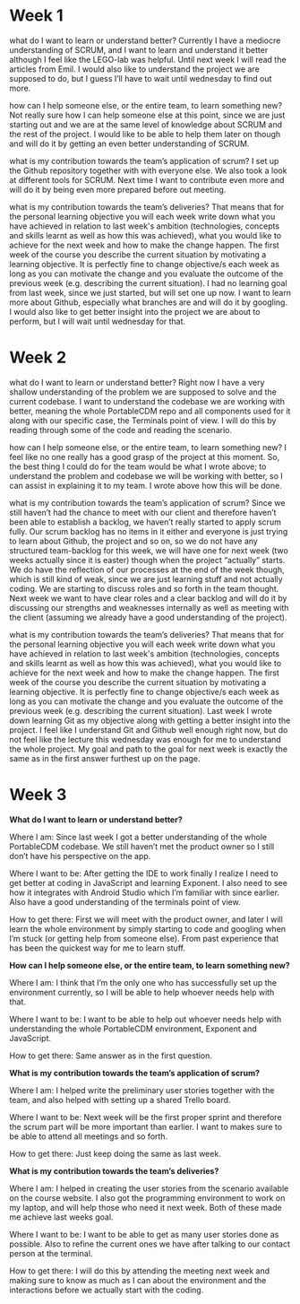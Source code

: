 # Week 1

what do I want to learn or understand better?
Currently I have a mediocre understanding of SCRUM, and I want to learn and understand it better although I feel like the LEGO-lab was helpful. Until next week I will read the articles from Emil. I would also like to understand the project we are supposed to do, but I guess I’ll have to wait until wednesday to find out more.

how can I help someone else, or the entire team, to learn something new?
Not really sure how I can help someone else at this point, since we are just starting out and we are at the same level of knowledge about SCRUM and the rest of the project. I would like to be able to help them later on though and will do it by getting an even better understanding of SCRUM.

what is my contribution towards the team’s application of scrum?
I set up the Github repository together with with everyone else. We also took a look at different tools for SCRUM. Next time I want to contribute even more and will do it by being even more prepared before out meeting.

what is my contribution towards the team’s deliveries? That means that for the personal learning objective you will each week write down what you have achieved in relation to last week's ambition (technologies, concepts and skills learnt as well as how this was achieved), what you would like to achieve for the next week and how to make the change happen. The first week of the course you describe the current situation by motivating a learning objective. It is perfectly fine to change objective/s each week as long as you can motivate the change and you evaluate the outcome of the previous week (e.g. describing the current situation).
I had no learning goal from last week, since we just started, but will set one up now. I want to learn more about Github, especially what branches are and will do it by googling. I would also like to get better insight into the project we are about to perform, but I will wait until wednesday for that.

# Week 2

what do I want to learn or understand better?
Right now I have a very shallow understanding of the problem we are supposed to solve and the current codebase. I want to understand the codebase we are working with better, meaning the whole PortableCDM repo and all components used for it along with our specific case, the Terminals point of view. I will do this by reading through some of the code and reading the scenario.

how can I help someone else, or the entire team, to learn something new?
I feel like no one really has a good grasp of the project at this moment. So, the best thing I could do for the team would be what I wrote above; to understand the problem and codebase we will be working with better, so I can assist in explaining it to my team. I wrote above how this will be done.

what is my contribution towards the team’s application of scrum?
Since we still haven’t had the chance to meet with our client and therefore haven’t been able to establish a backlog, we haven’t really started to apply scrum fully. Our scrum backlog has no items in it either and everyone is just trying to learn about Github, the project and so on, so we do not have any structured team-backlog for this week, we will have one for next week (two weeks actually since it is easter) though when the project “actually” starts. We do have the reflection of our processes at the end of the week though, which is still kind of weak, since we are just learning stuff and not actually coding. We are starting to discuss roles and so forth in the team thought. Next week we want to have clear roles and a clear backlog and will do it by discussing our strengths and weaknesses internally as well as meeting with the client (assuming we already have a good understanding of the project).

what is my contribution towards the team’s deliveries? That means that for the personal learning objective you will each week write down what you have achieved in relation to last week's ambition (technologies, concepts and skills learnt as well as how this was achieved), what you would like to achieve for the next week and how to make the change happen. The first week of the course you describe the current situation by motivating a learning objective. It is perfectly fine to change objective/s each week as long as you can motivate the change and you evaluate the outcome of the previous week (e.g. describing the current situation).
Last week I wrote down learning Git as my objective along with getting a better insight into the project. I feel like I understand Git and Github well enough right now, but do not feel like the lecture this wednesday was enough for me to understand the whole project. My goal and path to the goal for next week is exactly the same as in the first answer furthest up on the page.

# Week 3


**What do I want to learn or understand better?**


Where I am: Since last week I got a better understanding of the whole PortableCDM codebase. We still haven’t met the product owner so I still don’t have his perspective on the app. 

Where I want to be: After getting the IDE to work finally I realize I need to get better at coding in JavaScript and learning Exponent. I also need to see how it integrates with Android Studio which I’m familiar with since earlier. Also have a good understanding of the terminals point of view.

How to get there: First we will meet with the product owner, and later I will learn the whole environment by simply starting to code and googling when I’m stuck (or getting help from someone else). From past experience that has been the quickest way for me to learn stuff.


**How can I help someone else, or the entire team, to learn something new?**


Where I am: I think that I’m the only one who has successfully set up the environment currently, so I will be able to help whoever needs help with that.

Where I want to be: I want to be able to help out whoever needs help with understanding the whole PortableCDM environment, Exponent and JavaScript.


How to get there: Same answer as in the first question.


**What is my contribution towards the team’s application of scrum?**

Where I am: I helped write the preliminary user stories together with the team, and also helped with setting up a shared Trello board. 

Where I want to be: Next week will be the first proper sprint and therefore the scrum part will be more important than earlier. I want to makes sure to be able to attend all meetings and so forth.

How to get there: Just keep doing the same as last week.


**What is my contribution towards the team’s deliveries?**


Where I am: I helped in creating the user stories from the scenario available on the course website. I also got the programming environment to work on my laptop, and will help those who need it next week. Both of these made me achieve last weeks goal.

Where I want to be: I want to be able to get as many user stories done as possible. Also to refine the current ones we have after talking to our contact person at the terminal.

How to get there: I will do this by attending the meeting next week and making sure to know as much as I can about the environment and the interactions before we actually start with the coding.



